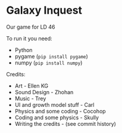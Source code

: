 # Galaxy Inquest

Our game for LD 46

To run it you need:
- Python
- pygame (`pip install pygame`)
- numpy (`pip install numpy`)

Credits:

- Art - Ellen KG
- Sound Design - Zhohan
- Music - Trey
- UI and growth model stuff - Carl
- Physics and some coding - Cocohop
- Coding and some physics - Skully
- Writing the credits - (see commit history)
